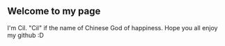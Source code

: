 ## Welcome to my page

I'm Cil. "Cil" if the name of Chinese God of happiness.
Hope you all enjoy my github :D
